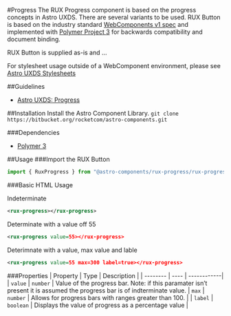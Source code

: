 #Progress
The RUX Progress component is based on the progress concepts in Astro UXDS. There are several variants to be used. RUX Button is based on the industry standard [WebComponents v1 spec](https://html.spec.whatwg.org/multipage/custom-elements.html) and implemented with [Polymer Project 3](https://www.polymer-project.org) for backwards compatibility and document binding.

RUX Button is supplied as-is and …

For stylesheet usage outside of a WebComponent environment, please see [Astro UXDS Stylesheets](https://bitbucket.org/rocketcom/astro-styles)

##Guidelines

* [Astro UXDS: Progress](http://www.astrouxds.com/library/progress)

##Installation
Install the Astro Component Library.
`git clone https://bitbucket.org/rocketcom/astro-components.git`

###Dependencies

* [Polymer 3](https://www.polymer-project.com)

##Usage
###Import the RUX Button

```javascript
import { RuxProgress } from "@astro-components/rux-progress/rux-progress.js";
```

###Basic HTML Usage

Indeterminate

```xml
<rux-progress></rux-progress>
```

Determinate with a value off 55

```xml
<rux-progress value=55></rux-progress>
```

Deterimnate with a value, max value and lable

```xml
<rux-progress value=55 max=300 label=true></rux-progress>
```

###Properties
| Property | Type | Description |
| -------- | ---- | ------------|
| `value` | `number` | Value of the progress bar. Note: if this paramater isn’t present it is assumed the progress bar is of indterminate value.
| `max` | `number` | Allows for progress bars with ranges greater than 100. |
| `label` | `boolean` | Displays the value of progress as a percentage value |
